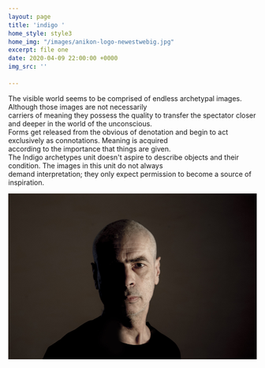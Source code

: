 ```yaml
---
layout: page
title: 'indigo '
home_style: style3
home_img: "/images/anikon-logo-newestwebig.jpg"
excerpt: file one
date: 2020-04-09 22:00:00 +0000
img_src: ''

---
```

The visible world seems to be comprised of endless archetypal images. Although those images are not necessarily  
carriers of meaning they possess the quality to transfer the spectator closer and deeper in the world of the unconscious.  
Forms get released from the obvious of denotation and begin to act exclusively as connotations. Meaning is acquired  
according to the importance that things are given.  
The Indigo archetypes unit doesn't aspire to describe objects and their condition. The images in this unit do not always  
demand interpretation; they only expect permission to become a source of inspiration.

![](/images/00_MG_3530.jpg)